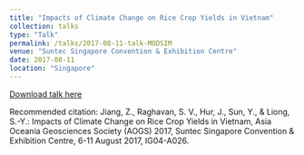 ```yaml
---
title: "Impacts of Climate Change on Rice Crop Yields in Vietnam"
collection: talks
type: "Talk"
permalink: /talks/2017-08-11-talk-MODSIM
venue: "Suntec Singapore Convention & Exhibition Centre"
date: 2017-08-11
location: "Singapore"
---
```


[Download talk here](http://zejiang-unsw.github.io/files/Jiang-AOGS-2017.pdf)

Recommended citation: Jiang, Z., Raghavan, S. V., Hur, J., Sun, Y., & Liong, S.-Y.: Impacts of Climate Change on Rice Crop Yields in Vietnam, Asia Oceania Geosciences Society (AOGS)  2017, Suntec Singapore Convention & Exhibition Centre, 6-11 August 2017, IG04-A026. 
